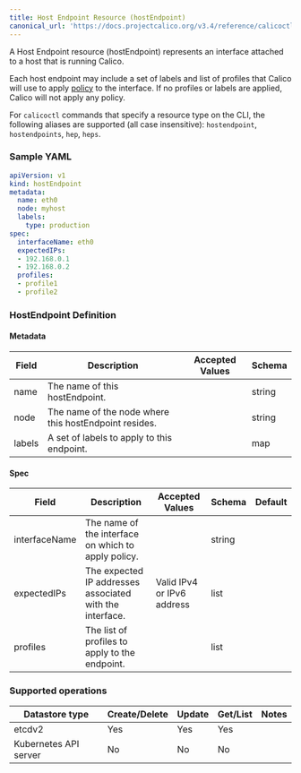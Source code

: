```yaml
---
title: Host Endpoint Resource (hostEndpoint)
canonical_url: 'https://docs.projectcalico.org/v3.4/reference/calicoctl/resources/hostendpoint'
---
```


A Host Endpoint resource (hostEndpoint) represents an interface attached to a host that is running Calico.

Each host endpoint may include a set of labels and list of profiles that Calico
will use to apply
[policy]({{site.baseurl}}/{{page.version}}/reference/calicoctl/resources/policy)
to the interface.  If no profiles or labels are applied, Calico will not apply
any policy.

For `calicoctl` commands that specify a resource type on the CLI, the following
aliases are supported (all case insensitive): `hostendpoint`, `hostendpoints`, `hep`, `heps`.

### Sample YAML

```yaml
apiVersion: v1
kind: hostEndpoint
metadata:
  name: eth0
  node: myhost
  labels:
    type: production
spec:
  interfaceName: eth0
  expectedIPs:
  - 192.168.0.1
  - 192.168.0.2
  profiles:
  - profile1
  - profile2
```

### HostEndpoint Definition

#### Metadata

| Field       | Description                 | Accepted Values   | Schema  |
|-------------|-----------------------------|-------------------|---------|
| name        | The name of this hostEndpoint. |      | string |
| node        | The name of the node where this hostEndpoint resides. |      | string |
| labels      | A set of labels to apply to this endpoint. |      | map    |

#### Spec

| Field       | Description                 | Accepted Values   | Schema | Default    |
|-------------|-----------------------------|-------------------|--------|------------|
| interfaceName | The name of the interface on which to apply policy.      |                             | string          |
| expectedIPs   | The expected IP addresses associated with the interface. | Valid IPv4 or IPv6 address  | list |
| profiles      | The list of profiles to apply to the endpoint.           |                             | list |

### Supported operations

| Datastore type        | Create/Delete | Update | Get/List | Notes
|-----------------------|---------------|--------|----------|------
| etcdv2                | Yes           | Yes    | Yes      |
| Kubernetes API server | No            | No     | No       |